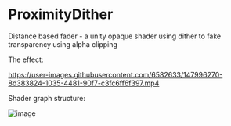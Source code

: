 # ProximityDither
Distance based fader - a unity opaque shader using dither to fake transparency using alpha clipping

The effect: 

https://user-images.githubusercontent.com/6582633/147996270-8d383824-1035-4481-90f7-c3fc6ff6f397.mp4

Shader graph structure:

![image](https://user-images.githubusercontent.com/6582633/147996277-01bde7fe-e11f-4ad9-884d-77ad578a6512.png)
